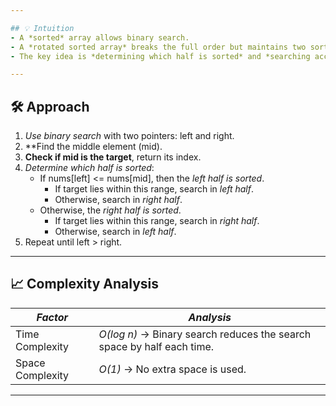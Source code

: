 ```yaml
---

## 💡 Intuition
- A *sorted* array allows binary search.
- A *rotated sorted array* breaks the full order but maintains two sorted subarrays.
- The key idea is *determining which half is sorted* and *searching accordingly*.

---
```


## 🛠 Approach
1. *Use binary search* with two pointers: left and right.
2. **Find the middle element (mid).
3. **Check if mid is the target**, return its index.
4. *Determine which half is sorted*:
    - If nums[left] <= nums[mid], then the *left half is sorted*.
        - If target lies within this range, search in *left half*.
        - Otherwise, search in *right half*.
    - Otherwise, the *right half is sorted*.
        - If target lies within this range, search in *right half*.
        - Otherwise, search in *left half*.
5. Repeat until left > right.

---

## 📈 Complexity Analysis
| *Factor*     | *Analysis* |
|---------------|-------------|
| Time Complexity | *O(log n)* → Binary search reduces the search space by half each time. |
| Space Complexity | *O(1)* → No extra space is used. |

---